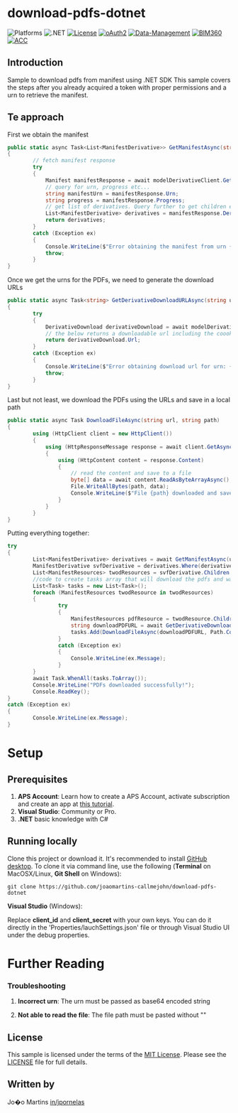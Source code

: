 # download-pdfs-dotnet
![Platforms](https://img.shields.io/badge/platform-Windows|MacOS-lightgray.svg)
![.NET](https://img.shields.io/badge/.NET%20-8-blue.svg)
[![License](http://img.shields.io/:license-MIT-blue.svg)](http://opensource.org/licenses/MIT)
[![oAuth2](https://img.shields.io/badge/oAuth2-v1-green.svg)](http://developer.autodesk.com/)
[![Data-Management](https://img.shields.io/badge/Data%20Management-v2-green.svg)](http://developer.autodesk.com/)
[![BIM360](https://img.shields.io/badge/BIM360-v1-green.svg)](http://developer.autodesk.com/)
[![ACC](https://img.shields.io/badge/ACC-v1-green.svg)](http://developer.autodesk.com/)

## Introduction
Sample to download pdfs from manifest using .NET SDK
This sample covers the steps after you already acquired a token with proper permissions and a urn to retrieve the manifest.

## Te approach

First we obtain the manifest
```cs
public static async Task<List<ManifestDerivative>> GetManifestAsync(string urn)
{
		// fetch manifest response
		try
		{
			Manifest manifestResponse = await modelDerivativeClient.GetManifestAsync(urn, region: Region.US);
			// query for urn, progress etc...
			string manifestUrn = manifestResponse.Urn;
			string progress = manifestResponse.Progress;
			// get list of derivatives. Query further to get children etc.
			List<ManifestDerivative> derivatives = manifestResponse.Derivatives;
			return derivatives;
		}
		catch (Exception ex)
		{
			Console.WriteLine($"Error obtaining the manifest from urn {urn}");
			throw;
		}
}
```

Once we get the urns for the PDFs, we need to generate the download URLs
```cs
public static async Task<string> GetDerivativeDownloadURLAsync(string urn, string pdfUrn)
{
		try
		{
			DerivativeDownload derivativeDownload = await modelDerivativeClient.GetDerivativeUrlAsync(pdfUrn, urn, Region.US);
			// the below returns a downloadable url including the coookies
			return derivativeDownload.Url;
		}
		catch (Exception ex)
		{
			Console.WriteLine($"Error obtaining download url for urn: {pdfUrn}");
			throw;
		}
}
```

Last but not least, we download the PDFs using the URLs and save in a local path
```cs
public static async Task DownloadFileAsync(string url, string path)
{
		using (HttpClient client = new HttpClient())
		{
			using (HttpResponseMessage response = await client.GetAsync(url))
			{
				using (HttpContent content = response.Content)
				{
					// read the content and save to a file
					byte[] data = await content.ReadAsByteArrayAsync();
					File.WriteAllBytes(path, data);
					Console.WriteLine($"File {path} downloaded and saved!");
				}
			}
		}
}
```

Putting everything together:
```cs
try
{
		List<ManifestDerivative> derivatives = await GetManifestAsync(urn);
		ManifestDerivative svfDerivative = derivatives.Where(derivative => derivative.OutputType == "svf").ToList().First();
		List<ManifestResources> twodResources = svfDerivative.Children.Where(child => child.Role == "2d").ToList();
		//code to create tasks array that will download the pdfs and wait for all to finish
		List<Task> tasks = new List<Task>();
		foreach (ManifestResources twodResource in twodResources)
		{
				try
				{
					ManifestResources pdfResource = twodResource.Children.First(ManifestResources => ManifestResources.Mime == "application/pdf");
					string downloadPDFURL = await GetDerivativeDownloadURLAsync(urn, pdfResource.Urn);
					tasks.Add(DownloadFileAsync(downloadPDFURL, Path.Combine(path, $"{pdfResource.Urn.Split("/").Last()}.pdf")));
				}
				catch (Exception ex)
				{
					Console.WriteLine(ex.Message);
				}
		}
		await Task.WhenAll(tasks.ToArray());
		Console.WriteLine("PDFs downloaded successfully!");
		Console.ReadKey();
}
catch (Exception ex)
{
		Console.WriteLine(ex.Message);
}
```
# Setup

## Prerequisites

1. **APS Account**: Learn how to create a APS Account, activate subscription and create an app at [this tutorial](http://aps.autodesk.com/tutorials/#/account/).
2. **Visual Studio**: Community or Pro.
3. **.NET** basic knowledge with C#

## Running locally

Clone this project or download it. It's recommended to install [GitHub desktop](https://desktop.github.com/). To clone it via command line, use the following (**Terminal** on MacOSX/Linux, **Git Shell** on Windows):

    git clone https://github.com/joaomartins-callmejohn/download-pdfs-dotnet

**Visual Studio** (Windows):

Replace **client_id** and **client_secret** with your own keys.
You can do it directly in the 'Properties/lauchSettings.json' file or through Visual Studio UI under the debug properties.

# Further Reading

### Troubleshooting

1. **Incorrect urn**: The urn must be passed as base64 encoded string

2. **Not able to read the file**: The file path must be pasted without ""

## License

This sample is licensed under the terms of the [MIT License](http://opensource.org/licenses/MIT). Please see the [LICENSE](LICENSE) file for full details.

## Written by

Jo�o Martins [in/jpornelas](https://linkedin.com/in/jpornelas)
